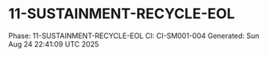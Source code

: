 # 11-SUSTAINMENT-RECYCLE-EOL
Phase: 11-SUSTAINMENT-RECYCLE-EOL
CI: CI-SM001-004
Generated: Sun Aug 24 22:41:09 UTC 2025
